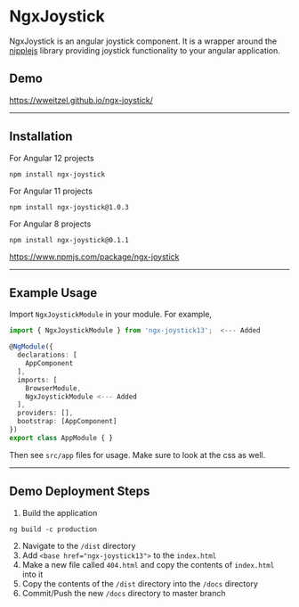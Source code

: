 # NgxJoystick

NgxJoystick is an angular joystick component. It is a wrapper around the [nipplejs](https://yoannmoi.net/nipplejs/) library providing joystick functionality to your angular application.

## Demo

https://wweitzel.github.io/ngx-joystick/

---

## Installation
For Angular 12 projects
```
npm install ngx-joystick
```
For Angular 11 projects
```
npm install ngx-joystick@1.0.3
```
For Angular 8 projects
```
npm install ngx-joystick@0.1.1
```
https://www.npmjs.com/package/ngx-joystick

---

## Example Usage

Import `NgxJoystickModule` in your module. For example,
```typescript
import { NgxJoystickModule } from 'ngx-joystick13';  <--- Added

@NgModule({
  declarations: [
    AppComponent
  ],
  imports: [
    BrowserModule,
    NgxJoystickModule <--- Added
  ],
  providers: [],
  bootstrap: [AppComponent]
})
export class AppModule { }
```

Then see `src/app` files for usage. Make sure to look at the css as well.

---

## Demo Deployment Steps
1) Build the application
```
ng build -c production
``` 
2) Navigate to the `/dist` directory
2) Add `<base href="ngx-joystick13">` to the `index.html`
3) Make a new file called `404.html` and copy the contents of `index.html` into it
4) Copy the contents of the `/dist` directory into the `/docs` directory
5) Commit/Push the new `/docs` directory to master branch
